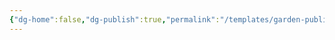 ```yaml
---
{"dg-home":false,"dg-publish":true,"permalink":"/templates/garden-publish/","dgPassFrontmatter":true}
---
```

